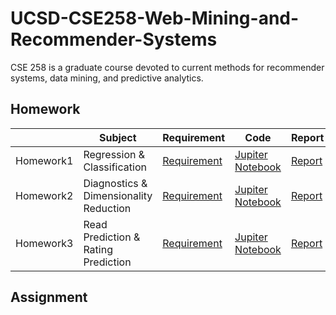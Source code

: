 # UCSD-CSE258-Web-Mining-and-Recommender-Systems
CSE 258 is a graduate course devoted to current methods for recommender systems, data mining, and predictive analytics.

## Homework

|           | Subject                                | Requirement                                                  | Code                                                         | Report                                                       |
| --------- | -------------------------------------- | ------------------------------------------------------------ | ------------------------------------------------------------ | ------------------------------------------------------------ |
| Homework1 | Regression & Classification            | [Requirement](https://github.com/Rshcaroline/UCSD-CSE258-Web-Mining-and-Recommender-Systems/blob/master/Homework1/homework1.pdf) | [Jupiter Notebook](https://github.com/Rshcaroline/UCSD-CSE258-Web-Mining-and-Recommender-Systems/blob/master/Homework1/homework1.ipynb) | [Report](https://github.com/Rshcaroline/UCSD-CSE258-Web-Mining-and-Recommender-Systems/blob/master/Homework1/report/homework1.pdf) |
| Homework2 | Diagnostics & Dimensionality Reduction | [Requirement](https://github.com/Rshcaroline/UCSD-CSE258-Web-Mining-and-Recommender-Systems/blob/master/Homework2/homework2.pdf) | [Jupiter Notebook](https://github.com/Rshcaroline/UCSD-CSE258-Web-Mining-and-Recommender-Systems/blob/master/Homework2/homework2.ipynb) | [Report](https://github.com/Rshcaroline/UCSD-CSE258-Web-Mining-and-Recommender-Systems/blob/master/Homework2/report/homework2.pdf) |
| Homework3 | Read Prediction & Rating Prediction    | [Requirement](https://github.com/Rshcaroline/UCSD-CSE258-Web-Mining-and-Recommender-Systems/blob/master/Homework3/homework3.pdf) | [Jupiter Notebook](https://github.com/Rshcaroline/UCSD-CSE258-Web-Mining-and-Recommender-Systems/blob/master/Homework3/homework3.ipynb) | [Report](https://github.com/Rshcaroline/UCSD-CSE258-Web-Mining-and-Recommender-Systems/blob/master/Homework3/report/homework3.pdf) |

## Assignment

